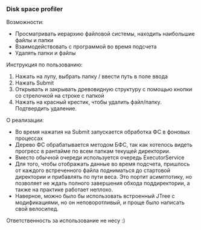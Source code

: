 ### Disk space profiler

Возможности:
* Просматривать иерархию файловой системы, находить наибольшие файлы и папки
* Взаимодействовать с программой во время подсчета
* Удалять папки и файлы

Инструкция по пользованию:
1. Нажать на лупу, выбрать папку / ввести путь в поле ввода
2. Нажать Submit
3. Открывать и закрывать древовидную структуру с помощью кнопки со стрелочкой на строке с папкой
4. Нажать на красный крестик, чтобы удалить файл/папку. Подтвердить удаление.

О реализации:
* Во время нажатия на Submit запускается обработка ФС в фоновых процессах
* Дерево ФС обрабатывается методом БФС, так как хотелось видеть прогресс в рантайме по всем папкам текущей директории.
* Вместо обычной очереди используется очередь ExecutorService
* Для того, чтобы отображать данные во время подсчета, пришлось от каждого встреченного файла подниматься до стартовой директории и прибавлять по пути веса. Это портит асимптотику, но позволяет не ждать полного завершения обхода поддиректории, а также на практике работает неплохо.
* Наверное, можно было бы использовать встроенный JTree с модификациями, но он неповоротливый, и проще было написать свой велосипед.

Ответственность за использование не несу :)
